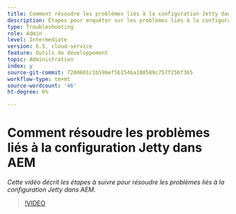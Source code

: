 ```yaml
---
title: Comment résoudre les problèmes liés à la configuration Jetty dans AEM
description: Étapes pour enquêter sur les problèmes liés à la configuration de l’appareil
type: Troubleshooting
role: Admin
level: Intermediate
version: 6.5, cloud-service
feature: Outils de développement
topic: Administration
index: y
source-git-commit: 7200601c1b59bef5b1546a100589c757f25bf365
workflow-type: tm+mt
source-wordcount: '46'
ht-degree: 6%

---
```


# Comment résoudre les problèmes liés à la configuration Jetty dans AEM

*Cette vidéo décrit les étapes à suivre pour résoudre les problèmes liés à la configuration Jetty dans AEM.*

>[!VIDEO](https://video.tv.adobe.com/v/335470?quality=9&learn=on)

